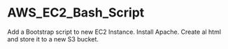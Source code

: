 # AWS_EC2_Bash_Script
Add a Bootstrap script to new EC2 Instance. Install Apache. Create al html and store it to a new S3 bucket.  
